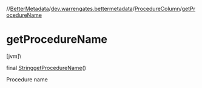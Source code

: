 //[BetterMetadata](../../../index.md)/[dev.warrengates.bettermetadata](../index.md)/[ProcedureColumn](index.md)/[getProcedureName](get-procedure-name.md)

# getProcedureName

[jvm]\

final [String](https://docs.oracle.com/javase/8/docs/api/java/lang/String.html)[getProcedureName](get-procedure-name.md)()

Procedure name

